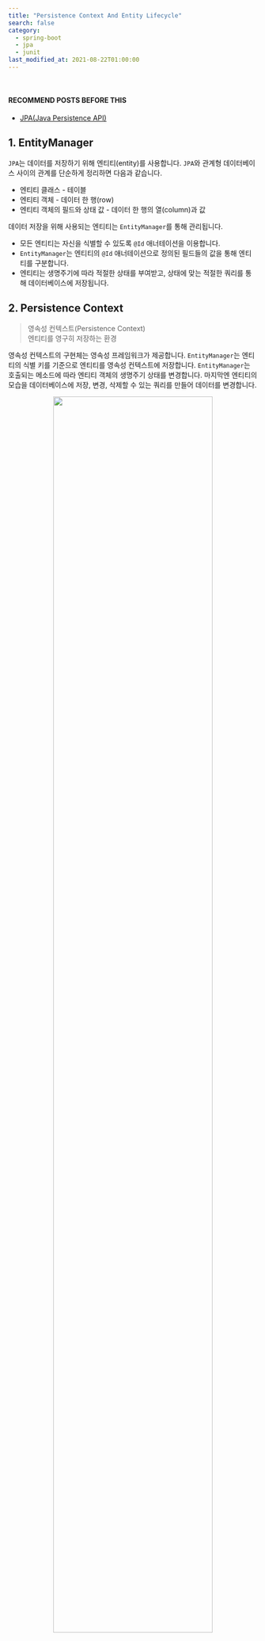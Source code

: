 ```yaml
---
title: "Persistence Context And Entity Lifecycle"
search: false
category:
  - spring-boot
  - jpa
  - junit
last_modified_at: 2021-08-22T01:00:00
---
```


<br>

#### RECOMMEND POSTS BEFORE THIS

* [JPA(Java Persistence API)][java-persistence-api-link]

## 1. EntityManager 

`JPA`는 데이터를 저장하기 위해 엔티티(entity)를 사용합니다. 
`JPA`와 관계형 데이터베이스 사이의 관계를 단순하게 정리하면 다음과 같습니다. 

* 엔티티 클래스 - 테이블
* 엔티티 객체 - 데이터 한 행(row)
* 엔티티 객체의 필드와 상태 값 - 데이터 한 행의 열(column)과 값 

데이터 저장을 위해 사용되는 엔티티는 `EntityManager`를 통해 관리됩니다. 

* 모든 엔티티는 자신을 식별할 수 있도록 `@Id` 애너테이션을 이용합니다.
* `EntityManager`는 엔티티의 `@Id` 애너테이션으로 정의된 필드들의 값을 통해 엔티티를 구분합니다.
* 엔티티는 생명주기에 따라 적절한 상태를 부여받고, 상태에 맞는 적절한 쿼리를 통해 데이터베이스에 저장됩니다. 

## 2. Persistence Context

> 영속성 컨텍스트(Persistence Context)<br/>
> 엔티티를 영구히 저장하는 환경

영속성 컨텍스트의 구현체는 영속성 프레임워크가 제공합니다. 
`EntityManager`는 엔티티의 식별 키를 기준으로 엔티티를 영속성 컨텍스트에 저장합니다. 
`EntityManager`는 호출되는 메소드에 따라 엔티티 객체의 생명주기 상태를 변경합니다. 
마지막엔 엔티티의 모습을 데이터베이스에 저장, 변경, 삭제할 수 있는 쿼리를 만들어 데이터를 변경합니다.

<p align="center">
    <img src="/images/jpa-persistence-context-1.JPG" width="80%" class="image__border">
</p>

## 3. Entity Lifecycle

엔티티는 관리 대상인지, 관리 대상이 아닌지, 제거할 대상인지에 따라 `EntityManager`로부터 적절한 상태를 부여받습니다. 
이를 엔티티의 생명주기(lifecycle)라고 합니다. 
다음과 같은 생명주기가 있습니다. 

* New
* Managed
* Detached
* Removed

각 생명주기 상태로 어떻게 바뀌는지 자세히 살펴보도록 하겠습니다. 

### 3.1. Entity Lifecycle Flow

* 각 상태에서 다른 상태로 이동할 수 있는 방향이 화살표로 표시되어 있습니다.
* 각 상태에서 다른 상태로 이동하기 위한 메소드가 함께 정리되어 있습니다.

<p align="center">
    <img src="/images/jpa-persistence-context-2.JPG" width="60%" class="image__border">
</p>
<center>https://gunlog.dev/JPA-Persistence-Context/</center>

### 3.2. 비영속 상태(new/transient)

* 엔티티 객체를 새로 생성한 상태입니다.
* 어플리케이션 메모리에만 존재하는 상태이며 `EntityManager`에 의해 별도로 관리되지 않습니다. 

```java
    Member member = new Member();
    member.setId("010-1234-1234");
    member.setName("Junhyunny");
```

### 2.2. 영속 상태(managed)

* 엔티티 객체를 `EntityManager`가 관리하고 있는 상태입니다.
    * 영속성 컨텍스트에 저장된 상태입니다.
* 다음과 같은 상황에 엔티티는 영속 상태가 됩니다. 
    * 엔티티가 `persist` 메소드를 통해 영속성 컨텍스트에 저장되는 시점
    * `EntityManager`가 데이터베이스에서 데이터를 조회하는 시점
    * 상태 관리에서 제외된 엔티티가 `merge` 메소드를 통해 영속성 컨텍스트로 복귀하는 시점

```java
    Member member = new Member();
    member.setId("010-1234-1234");
    member.setName("Junhyunny");
    entityManager.persist(member);
```

### 2.3. 준영속 상태(detached)

* `EntityManager`에 의해 관리되다가 영속성 컨텍스트에서 제외된 상태입니다.
* `detach` 메소드를 통해 영속성 컨텍스트에서 분리됩니다. 
* 준영속 상태 객체의 상태 변화는 `EntityManager`가 감지하지 못하여 데이터베이스에 반영되지 않습니다. 
* `EntityManager`에 의해 관리만 되지 않을 뿐 데이터베이스에서 삭제되진 않습니다. 

```java
    Member member = entityManager.find(Member.class, "01012341234");
    entityManager.detach(member);
```

### 2.4. 삭제 상태(removed)

* 엔티티를 삭제하겠다고 표시된 상태입니다. 
* `remove` 메소드에 의해 상태가 변경됩니다. 
* 트랜잭션이 종료되거나 명시적으로 `flush`를 실행하면 delete 쿼리가 수행됩니다.

```java
    Member member = entityManager.find(Member.class, "01012341234");
    entityManager.remove(member);
```

## 3. persist 메소드 테스트

간단한 테스트 코드들을 통해 `EntityManager` 메소드 동작 결과를 살펴보겠습니다. 
처음은 `persist` 메소드입니다.

* 새로 생성한 객체를 `persist` 메소드를 통해 영속성 컨텍스트에 저장합니다.
* 트랜잭션을 커밋(commit)하고, 영속성 컨텍스트를 모두 정리합니다.
* `EntityManager`는 `find` 메소드로 엔티티를 데이터베이스에서 조회합니다.
* 조회한 엔티티의 상태 값을 확인합니다. 
    * ID 값은 "010-1234-1234" 입니다.
    * 이름 값은 "Junhyunny" 입니다.

```java
package blog.in.action.lifecycle;

import blog.in.action.entity.Member;
import lombok.extern.slf4j.Slf4j;
import org.junit.jupiter.api.Test;
import org.springframework.boot.test.context.SpringBootTest;

import javax.persistence.EntityManager;
import javax.persistence.EntityManagerFactory;
import javax.persistence.PersistenceUnit;

import static org.hamcrest.MatcherAssert.assertThat;
import static org.hamcrest.Matchers.equalTo;

@Slf4j
@SpringBootTest(properties = {
        "spring.jpa.show-sql=true",
})
public class PersistTest {

    @PersistenceUnit
    private EntityManagerFactory factory;

    void persistAndClear(EntityManager em, Member member) {
        em.getTransaction().begin();
        em.persist(member);
        em.getTransaction().commit();
        em.clear();
    }

    @Test
    void find_member_after_persist() {
        EntityManager em = factory.createEntityManager();
        try {
            Member member = new Member();
            member.setId("010-1234-1234");
            member.setName("Junhyunny");
            persistAndClear(em, member);

            member = em.find(Member.class, "010-1234-1234");

            assertThat(member.getId(), equalTo("010-1234-1234"));
            assertThat(member.getName(), equalTo("Junhyunny"));
        } catch (Exception ex) {
            em.getTransaction().rollback();
            throw new RuntimeException(ex);
        } finally {
            em.close();
        }
    }
}
```

##### 테스트 수행 로그

테스트는 정상적으로 통과하고, 다음과 같은 수행 로그를 남깁니다.

* 트랜잭션이 커밋되는 시점에 `insert` 쿼리가 수행됩니다.
* `find` 메소드를 통해 엔티티 조회 시 `select` 쿼리가 수행됩니다.

```
Hibernate: insert into tb_member (name, id) values (?, ?)
Hibernate: select member0_.id as id1_0_0_, member0_.name as name2_0_0_ from tb_member member0_ where member0_.id=?
```

## 4. detach 메소드 테스트

두 가지를 테스트합니다. 

* 준영속 상태 엔티티를 변경하면 데이터베이스에 반영되는가?
* 준영속 상태 엔티티를 제거(remove)하면 무슨 현상이 발생하는가?

### 4.1. Change Detached Entity

* 조회한 엔티티를 `detach` 메소드를 통해 준영속 상태로 만듭니다.
* 객체 이름을 "Jua"로 변경합니다.
* 트랜잭션을 커밋하고, 영속성 컨텍스트를 모두 정리합니다.
* `EntityManager`는 `find` 메소드로 엔티티를 데이터베이스에서 다시 조회합니다.
* 조회한 엔티티의 이름 값이 "Junhyunny"인지 확인합니다.

```java
package blog.in.action.lifecycle;

import blog.in.action.entity.Member;
import lombok.extern.slf4j.Slf4j;
import org.junit.jupiter.api.BeforeEach;
import org.junit.jupiter.api.Test;
import org.springframework.boot.test.context.SpringBootTest;

import javax.persistence.EntityManager;
import javax.persistence.EntityManagerFactory;
import javax.persistence.PersistenceUnit;

import static org.hamcrest.MatcherAssert.assertThat;
import static org.hamcrest.Matchers.equalTo;
import static org.junit.jupiter.api.Assertions.assertThrows;

@Slf4j
@SpringBootTest(properties = {
        "spring.jpa.show-sql=true",
})
public class DetachTest {

    @PersistenceUnit
    private EntityManagerFactory factory;

    @BeforeEach
    void beforeEach() {
        EntityManager em = factory.createEntityManager();
        try {
            em.getTransaction().begin();
            Member member = new Member();
            member.setId("010-1234-1234");
            member.setName("Junhyunny");
            em.persist(member);
            em.getTransaction().commit();
        } catch (Exception ex) {
            em.getTransaction().rollback();
            throw new RuntimeException(ex);
        } finally {
            em.close();
        }
    }

    @Test
    void detached_entity_is_not_updated() {
        EntityManager em = factory.createEntityManager();
        try {
            em.getTransaction().begin();
            Member member = em.find(Member.class, "010-1234-1234");
            em.detach(member);
            member.setName("Jua");
            em.getTransaction().commit();
            em.clear();


            member = em.find(Member.class, "010-1234-1234");
            assertThat(member.getName(), equalTo("Junhyunny"));
        } catch (Exception ex) {
            em.getTransaction().rollback();
            throw new RuntimeException(ex);
        } finally {
            em.close();
        }
    }

    // ...
}
```

##### 테스트 수행 로그

테스트는 정상적으로 통과하고, 다음과 같은 수행 로그를 남깁니다.

* 테스트 시작 전 테스트 데이터를 삽입하면서 `insert` 쿼리가 수행됩니다.
* 테스트 초반에 `find` 메소드로 엔티티를 조회하면서 `select` 쿼리가 수행됩니다.
* 준영속 상태 엔티티 변화는 데이터베이스에 반영되지 않으므로 `update` 쿼리가 수행되지 않습니다.
* `find` 메소드로 다시 엔티티를 조회할 때 `select` 쿼리가 수행됩니다. 

```
Hibernate: insert into tb_member (name, id) values (?, ?)
Hibernate: select member0_.id as id1_0_0_, member0_.name as name2_0_0_ from tb_member member0_ where member0_.id=?
Hibernate: select member0_.id as id1_0_0_, member0_.name as name2_0_0_ from tb_member member0_ where member0_.id=?
```

### 4.2. Remove Detached Entity

* 조회한 엔티티를 `detach` 메소드를 통해 준영속 상태로 만듭니다.
* 준영속 상태 객체를 `remove` 메소드를 통해 제거 대상으로 만듭니다.
* `IllegalArgumentException` 예외가 발생하는지 확인합니다.
* 발생한 예외의 메세지를 로그로 확인합니다.

```java
package blog.in.action.lifecycle;

import blog.in.action.entity.Member;
import lombok.extern.slf4j.Slf4j;
import org.junit.jupiter.api.BeforeEach;
import org.junit.jupiter.api.Test;
import org.springframework.boot.test.context.SpringBootTest;

import javax.persistence.EntityManager;
import javax.persistence.EntityManagerFactory;
import javax.persistence.PersistenceUnit;

import static org.hamcrest.MatcherAssert.assertThat;
import static org.hamcrest.Matchers.equalTo;
import static org.junit.jupiter.api.Assertions.assertThrows;

@Slf4j
@SpringBootTest(properties = {
        "spring.jpa.show-sql=true",
})
public class DetachTest {

    @PersistenceUnit
    private EntityManagerFactory factory;

    @BeforeEach
    void beforeEach() {
        EntityManager em = factory.createEntityManager();
        try {
            em.getTransaction().begin();
            Member member = new Member();
            member.setId("010-1234-1234");
            member.setName("Junhyunny");
            em.persist(member);
            em.getTransaction().commit();
        } catch (Exception ex) {
            em.getTransaction().rollback();
            throw new RuntimeException(ex);
        } finally {
            em.close();
        }
    }

    // ...

    @Test
    void throw_exception_when_remove_detached_entity() {
        EntityManager em = factory.createEntityManager();
        try {
            em.getTransaction().begin();
            Member member = em.find(Member.class, "010-1234-1234");
            em.detach(member);

            Throwable throwable = assertThrows(IllegalArgumentException.class, () -> em.remove(member));
            log.warn(throwable.getMessage());
        } catch (Exception ex) {
            em.getTransaction().rollback();
            throw new RuntimeException(ex);
        } finally {
            em.close();
        }
    }
}
```

##### 테스트 수행 로그

테스트는 정상적으로 통과하고, 다음과 같은 수행 로그를 남깁니다.

* 테스트 시작 전 테스트 데이터를 삽입하면서 `insert` 쿼리가 수행됩니다.
* 테스트 초반에 `find` 메소드로 엔티티를 조회하면서 `select` 쿼리가 수행됩니다.
* 영속성 컨텍스트에서 관리되지 않는 엔티티가 `remove` 메소드에 전달되면서, 해당 엔티티에 매칭되는 데이터가 데이터베이스에 존재하는지 확인하기 위한 `select` 쿼리가 수행됩니다.
    * 준영속 엔티티가 아닌 비영속 엔티티를 사용해도 `select` 쿼리가 동일하게 발생합니다.
* `IllegalArgumentException` 예외가 발생하면서 다음과 같은 에러 메세지를 출력합니다. 
    * Removing a detached instance blog.in.action.entity.Member#010-1234-1234

```
Hibernate: insert into tb_member (name, id) values (?, ?)
Hibernate: select member0_.id as id1_0_0_, member0_.name as name2_0_0_ from tb_member member0_ where member0_.id=?
Hibernate: select member_.id, member_.name as name2_0_ from tb_member member_ where member_.id=?
2022-09-25 02:40:02.340  WARN 55106 --- [           main] blog.in.action.lifecycle.DetachTest      : Removing a detached instance blog.in.action.entity.Member#010-1234-1234
```

## 5. remove 메소드 테스트

`remove` 메소드를 통해 엔티티를 삭제 상태로 만들고, 데이터베이스에서 정말 삭제되었는지 확인합니다. 

* 조회한 엔티티를 `remove` 메소드를 통해 삭제 상태로 만듭니다.
* 트랜잭션을 커밋하고, 영속성 컨텍스트를 모두 정리합니다.
* `EntityManager`는 `find` 메소드로 엔티티를 데이터베이스에서 다시 조회합니다.
* 조회된 엔티티가 없음을 확인합니다.

```java
package blog.in.action.lifecycle;

import blog.in.action.entity.Member;
import lombok.extern.slf4j.Slf4j;
import org.junit.jupiter.api.BeforeEach;
import org.junit.jupiter.api.Test;
import org.springframework.boot.test.context.SpringBootTest;

import javax.persistence.EntityManager;
import javax.persistence.EntityManagerFactory;
import javax.persistence.PersistenceUnit;

import static org.hamcrest.MatcherAssert.assertThat;
import static org.hamcrest.Matchers.equalTo;

@Slf4j
@SpringBootTest(properties = {
        "spring.jpa.show-sql=true",
})
public class RemoveTest {

    @PersistenceUnit
    private EntityManagerFactory factory;

    @BeforeEach
    void beforeEach() {
        EntityManager em = factory.createEntityManager();
        try {
            em.getTransaction().begin();
            Member member = new Member();
            member.setId("010-1234-1234");
            member.setName("Junhyunny");
            em.persist(member);
            em.getTransaction().commit();
        } catch (Exception ex) {
            em.getTransaction().rollback();
            throw new RuntimeException(ex);
        } finally {
            em.close();
        }
    }

    void removeByIdAndClear(EntityManager em, String id) {
        em.getTransaction().begin();
        Member member = em.find(Member.class, id);
        em.remove(member);
        em.getTransaction().commit();
        em.clear();
    }

    @Test
    void entity_is_null_when_find_removed_entity() {
        EntityManager em = factory.createEntityManager();
        try {
            removeByIdAndClear(em, "010-1234-1234");

            Member member = em.find(Member.class, "010-1234-1234");

            assertThat(member, equalTo(null));
        } catch (Exception ex) {
            em.getTransaction().rollback();
            throw new RuntimeException(ex);
        } finally {
            em.close();
        }
    }
}
```

##### 테스트 수행 로그

테스트는 정상적으로 통과하고, 다음과 같은 수행 로그를 남깁니다.

* 테스트 시작 전 테스트 데이터를 삽입하면서 `insert` 쿼리가 수행됩니다.
* 테스트 초반에 `find` 메소드로 엔티티를 조회하면서 `select` 쿼리가 수행됩니다.
* `remove` 메소드로 엔티티를 삭제 상태로 만들고, 트랜잭션을 커밋하면 `delete` 쿼리가 수행됩니다.
* `find` 메소드로 다시 엔티티를 조회할 때 `select` 쿼리가 수행됩니다. 

```
Hibernate: insert into tb_member (name, id) values (?, ?)
Hibernate: select member0_.id as id1_0_0_, member0_.name as name2_0_0_ from tb_member member0_ where member0_.id=?
Hibernate: delete from tb_member where id=?
Hibernate: select member0_.id as id1_0_0_, member0_.name as name2_0_0_ from tb_member member0_ where member0_.id=?
```

## CLOSING

`persist`, `remove` 메소드 호출 시점에 쿼리가 수행되지 않는 현상은 `JPA` 지연 쓰기 메커니즘 때문입니다. 
관련된 내용은 다음 포스트에서 다루도록 하겠습니다. 

#### TEST CODE REPOSITORY

* <https://github.com/Junhyunny/blog-in-action/tree/master/2021-02-02-jpa-persistence-context>

#### RECOMMEND NEXT POSTS

* [영속성 컨텍스트(Persistence Context) 장점][persistence-context-advantages-link]
* [JPA Flush][jpa-flush-link]
* [JPA Clear][jpa-clear-link]

#### REFERENCE

* <https://gunlog.dev/JPA-Persistence-Context/>
* <https://gmlwjd9405.github.io/2019/08/06/persistence-context.html>

[java-persistence-api-link]: https://junhyunny.github.io/spring-boot/jpa/java-persistence-api/

[persistence-context-advantages-link]: https://junhyunny.github.io/spring-boot/jpa/junit/persistence-context-advantages/
[jpa-flush-link]: https://junhyunny.github.io/spring-boot/jpa/junit/jpa-flush/
[jpa-clear-link]: https://junhyunny.github.io/spring-boot/jpa/junit/jpa-clear/